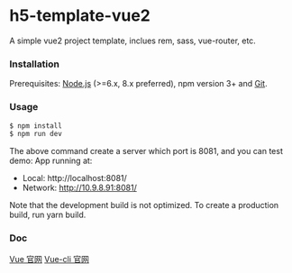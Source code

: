 # h5-template-vue2
A simple vue2 project template, inclues rem, sass, vue-router, etc.

### Installation

Prerequisites: [Node.js](https://nodejs.org/en/) (>=6.x, 8.x preferred), npm version 3+ and [Git](https://git-scm.com/).

### Usage

``` bash
$ npm install
$ npm run dev
```

The above command create a server which port is 8081, and you can test demo: 
App running at:
- Local:   http://localhost:8081/
- Network: http://10.9.8.91:8081/

Note that the development build is not optimized.
To create a production build, run yarn build.

### Doc
[Vue 官网](https://cn.vuejs.org/)
[Vue-cli 官网](https://cli.vuejs.org/)
